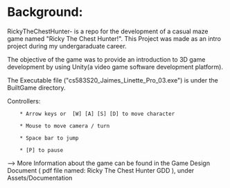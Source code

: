 # Background:
RickyTheChestHunter- is a repo for the development of a casual maze game named "Ricky The Chest Hunter!". This Project was made as an intro project during my undergaraduate career.

The objective of the game was to provide an introduction to 3D game development by using Unity(a video game software development platform).

The Executable file ("cs583S20_Jaimes_Linette_Pro_03.exe") is under the BuiltGame directory.

Controllers: 
          
        * Arrow keys or  [W] [A] [S] [D] to move character
          
        * Mouse to move camera / turn
          
        * Space bar to jump
          
        * [P] to pause
          
          
 --> More Information about the game can be found in the Game Design Document ( pdf file named: Ricky The Chest Hunter GDD ), under Assets/Documentation
          
